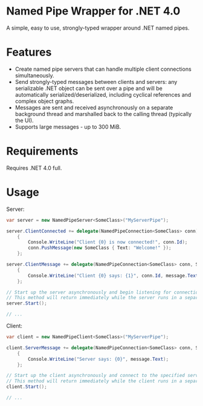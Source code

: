 # Named Pipe Wrapper for .NET 4.0

A simple, easy to use, strongly-typed wrapper around .NET named pipes.

# Features

*  Create named pipe servers that can handle multiple client connections simultaneously.
*  Send strongly-typed messages between clients and servers: any serializable .NET object can be sent over a pipe and will be automatically serialized/deserialized, including cyclical references and complex object graphs.
*  Messages are sent and received asynchronously on a separate background thread and marshalled back to the calling thread (typically the UI).
*  Supports large messages - up to 300 MiB.

# Requirements

Requires .NET 4.0 full.

# Usage

Server:

```csharp
var server = new NamedPipeServer<SomeClass>("MyServerPipe");

server.ClientConnected += delegate(NamedPipeConnection<SomeClass> conn)
    {
        Console.WriteLine("Client {0} is now connected!", conn.Id);
        conn.PushMessage(new SomeClass { Text: "Welcome!" });
    };

server.ClientMessage += delegate(NamedPipeConnection<SomeClass> conn, SomeClass message)
    {
        Console.WriteLine("Client {0} says: {1}", conn.Id, message.Text);
    };

// Start up the server asynchronously and begin listening for connections.
// This method will return immediately while the server runs in a separate background thread.
server.Start();

// ...
```

Client:

```csharp
var client = new NamedPipeClient<SomeClass>("MyServerPipe");

client.ServerMessage += delegate(NamedPipeConnection<SomeClass> conn, SomeClass message)
    {
        Console.WriteLine("Server says: {0}", message.Text);
    };

// Start up the client asynchronously and connect to the specified server pipe.
// This method will return immediately while the client runs in a separate background thread.
client.Start();

// ...
```
